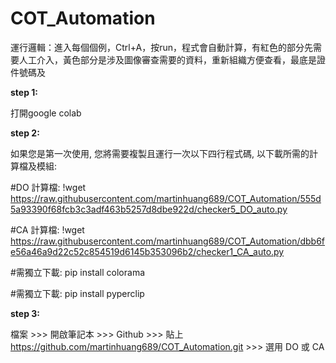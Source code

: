 # COT_Automation
運行邏輯：進入每個個例，Ctrl+A，按run，程式會自動計算，有紅色的部分先需要人工介入，黃色部分是涉及圖像審查需要的資料，重新組織方便查看，最底是證件號碼及

**step 1:**

打開google colab


**step 2:**

如果您是第一次使用, 您將需要複製且運行一次以下四行程式碼, 以下載所需的計算檔及模組:

#DO 計算檔:
!wget https://raw.githubusercontent.com/martinhuang689/COT_Automation/555d5a93390f68fcb3c3adf463b5257d8dbe922d/checker5_DO_auto.py


#CA 計算檔:
!wget https://raw.githubusercontent.com/martinhuang689/COT_Automation/dbb6fe56a46a9d22c52c854519d6145b353096b2/checker1_CA_auto.py


#需獨立下載:
pip install colorama


#需獨立下載:
pip install pyperclip


**step 3:**

檔案 >>> 開啟筆記本 >>> Github >>> 貼上 https://github.com/martinhuang689/COT_Automation.git >>> 選用 DO 或 CA
